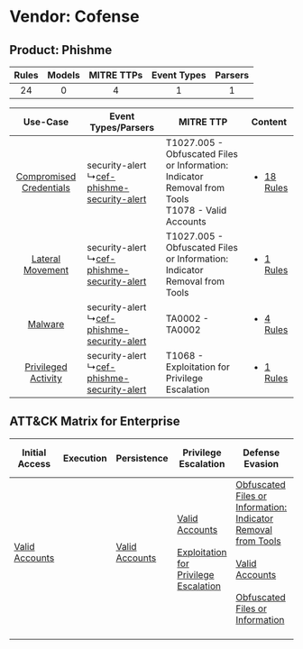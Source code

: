 Vendor: Cofense
===============
Product: Phishme
----------------
| Rules | Models | MITRE TTPs | Event Types | Parsers |
|:-----:|:------:|:----------:|:-----------:|:-------:|
|  24   |   0    |     4      |      1      |    1    |

|    Use-Case    | Event Types/Parsers    | MITRE TTP    | Content    |
|:----:| ---- | ---- | ---- |
| [Compromised Credentials](../../../UseCases/uc_compromised_credentials.md) |  security-alert<br> ↳[cef-phishme-security-alert](Ps/pC_cefphishmesecurityalert.md)<br> | T1027.005 - Obfuscated Files or Information: Indicator Removal from Tools<br>T1078 - Valid Accounts<br> | [<ul><li>18 Rules</li></ul>](RM/r_m_cofense_phishme_Compromised_Credentials.md) |
|        [Lateral Movement](../../../UseCases/uc_lateral_movement.md)        |  security-alert<br> ↳[cef-phishme-security-alert](Ps/pC_cefphishmesecurityalert.md)<br> | T1027.005 - Obfuscated Files or Information: Indicator Removal from Tools<br>    | [<ul><li>1 Rules</li></ul>](RM/r_m_cofense_phishme_Lateral_Movement.md)         |
|    [Malware](../../../UseCases/uc_malware.md)    |  security-alert<br> ↳[cef-phishme-security-alert](Ps/pC_cefphishmesecurityalert.md)<br> | TA0002 - TA0002<br>    | [<ul><li>4 Rules</li></ul>](RM/r_m_cofense_phishme_Malware.md)    |
|     [Privileged Activity](../../../UseCases/uc_privileged_activity.md)     |  security-alert<br> ↳[cef-phishme-security-alert](Ps/pC_cefphishmesecurityalert.md)<br> | T1068 - Exploitation for Privilege Escalation<br>    | [<ul><li>1 Rules</li></ul>](RM/r_m_cofense_phishme_Privileged_Activity.md)      |

ATT&CK Matrix for Enterprise
----------------------------
| Initial Access                                                      | Execution | Persistence                                                         | Privilege Escalation                                                                                                                                          | Defense Evasion                                                                                                                                                                                                                                                               | Credential Access | Discovery | Lateral Movement | Collection | Command and Control | Exfiltration | Impact |
| ------------------------------------------------------------------- | --------- | ------------------------------------------------------------------- | ------------------------------------------------------------------------------------------------------------------------------------------------------------- | ----------------------------------------------------------------------------------------------------------------------------------------------------------------------------------------------------------------------------------------------------------------------------- | ----------------- | --------- | ---------------- | ---------- | ------------------- | ------------ | ------ |
| [Valid Accounts](https://attack.mitre.org/techniques/T1078)<br><br> |           | [Valid Accounts](https://attack.mitre.org/techniques/T1078)<br><br> | [Valid Accounts](https://attack.mitre.org/techniques/T1078)<br><br>[Exploitation for Privilege Escalation](https://attack.mitre.org/techniques/T1068)<br><br> | [Obfuscated Files or Information: Indicator Removal from Tools](https://attack.mitre.org/techniques/T1027/005)<br><br>[Valid Accounts](https://attack.mitre.org/techniques/T1078)<br><br>[Obfuscated Files or Information](https://attack.mitre.org/techniques/T1027)<br><br> |                   |           |                  |            |                     |              |        |